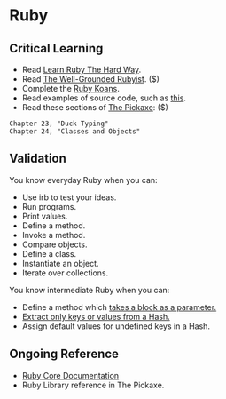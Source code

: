 Ruby
====

Critical Learning
-----------------

* Read [Learn Ruby The Hard Way](http://ruby.learncodethehardway.org/book/).
* Read [The Well-Grounded Rubyist](http://manning.com/black2/). ($)
* Complete the [Ruby Koans](http://rubykoans.com).
* Read examples of source code, such as [this](https://github.com/jferris/effigy/tree/master/lib).
* Read these sections of
  [The Pickaxe](http://pragprog.com/book/ruby/programming-ruby): ($)

```shell
Chapter 23, "Duck Typing"
Chapter 24, "Classes and Objects"
```

Validation
----------

You know everyday Ruby when you can:

* Use irb to test your ideas.
* Run programs.
* Print values.
* Define a method.
* Invoke a method.
* Compare objects.
* Define a class.
* Instantiate an object.
* Iterate over collections.

You know intermediate Ruby when you can:

* Define a method which [takes a block as a parameter.](http://blog.codahale.com/2005/11/24/a-ruby-howto-writing-a-method-that-uses-code-blocks/)
* [Extract only keys or values from a Hash.](http://www.jasimabasheer.com/posts/meta_introduction_to_ruby.html)
* Assign default values for undefined keys in a Hash.

Ongoing Reference
-----------------

* [Ruby Core Documentation](http://ruby-doc.org/core-1.9.3)
* Ruby Library reference in The Pickaxe.
